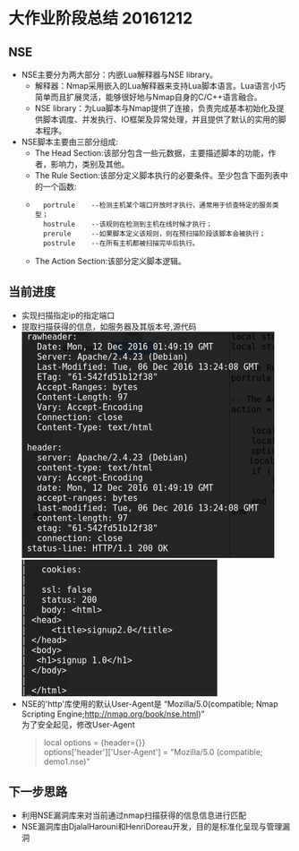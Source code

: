# 大作业阶段总结 20161212  
## NSE  
* NSE主要分为两大部分：内嵌Lua解释器与NSE library。  
	* 解释器：Nmap采用嵌入的Lua解释器来支持Lua脚本语言。Lua语言小巧简单而且扩展灵活，能够很好地与Nmap自身的C/C++语言融合。  
	* NSE library：为Lua脚本与Nmap提供了连接，负责完成基本初始化及提供脚本调度、并发执行、IO框架及异常处理，并且提供了默认的实用的脚本程序。  
*	NSE脚本主要由三部分组成:  
	* The Head Section:该部分包含一些元数据，主要描述脚本的功能，作者，影响力，类别及其他。  
	* The Rule Section:该部分定义脚本执行的必要条件。至少包含下面列表中的一个函数:  
	*  
			portrule	--检测主机某个端口开放时才执行，通常用于侦查特定的服务类型；  
			hostrule	--该规则在检测到主机在线时候才执行；  
			prerule		--如果脚本定义该规则，则在预扫描阶段该脚本会被执行；  
			postrule	--在所有主机都被扫描完毕后执行。
	* The Action Section:该部分定义脚本逻辑。  
## 当前进度  
* 实现扫描指定ip的指定端口  
* 提取扫描获得的信息，如服务器及其版本号,源代码  
![](20161212_1.png)  
![](20161212_2.png)  
* NSE的'http'库使用的默认User-Agent是 “Mozilla/5.0(compatible; Nmap Scripting Engine;http://nmap.org/book/nse.html)”  
  为了安全起见，修改User-Agent  
	> local options = {header={}}  
	> options['header']['User-Agent'] = "Mozilla/5.0 (compatible; demo1.nse)"  
## 下一步思路  
* 利用NSE漏洞库来对当前通过nmap扫描获得的信息信息进行匹配  
* NSE漏洞库由DjalalHarouni和HenriDoreau开发，目的是标准化呈现与管理漏洞  